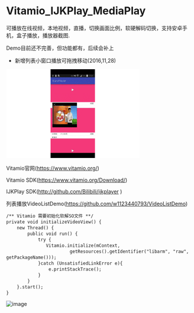 # Vitamio_IJKPlay_MediaPlay
可播放在线视频，本地视频，直播，切换画面比例，软硬解码切换，支持安卓手机，盒子播放，播放器截图.

Demo目前还不完善，但功能都有，后续会补上
- 新增列表小窗口播放可拖拽移动(2016,11,28)


![image](https://github.com/gcoldcoffee/Vitamio_IJKPlay_MediaPlay/blob/master/image/update2.gif)

Vitamio官网(https://www.vitamio.org/)

Vitamio SDK(https://www.vitamio.org/Download/)

IJKPlay SDK(http://github.com/Bilibili/ijkplayer )

列表播放VideoListDemo(https://github.com/w1123440793/VideoListDemo)

    /** Vitamio 需要初始化软解SO文件 **/
    private void initializeVideoView() {
        new Thread() {
            public void run() {
                try {
                   Vitamio.initialize(mContext,
                            getResources().getIdentifier("libarm", "raw", getPackageName()));
                }catch (UnsatisfiedLinkError e){
                    e.printStackTrace();
                }
            }
        }.start();
    }


![image](https://github.com/gcoldcoffee/Vitamio_IJKPlay_MediaPlay/blob/master/image/video.gif)